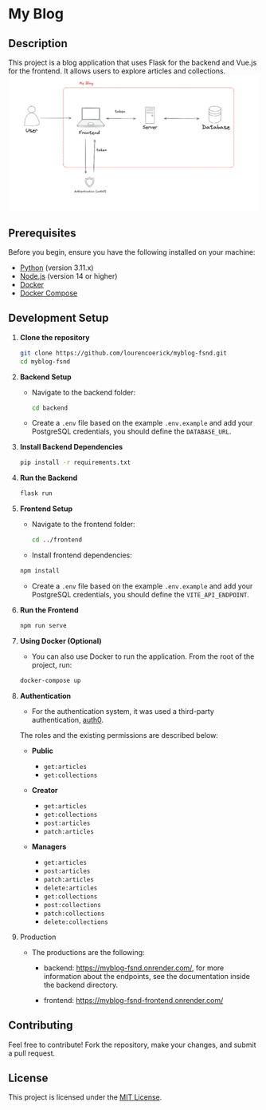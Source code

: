 # My Blog

## Description
This project is a blog application that uses Flask for the backend and Vue.js for the frontend. It allows users to explore articles and collections.
![alt text](myblog_system.png)

## Prerequisites
Before you begin, ensure you have the following installed on your machine:
- [Python](https://www.python.org/downloads/) (version 3.11.x)
- [Node.js](https://nodejs.org/) (version 14 or higher)
- [Docker](https://www.docker.com/get-started)
- [Docker Compose](https://docs.docker.com/compose/install/)

## Development Setup

1. **Clone the repository**
   ```bash
   git clone https://github.com/lourencoerick/myblog-fsnd.git
   cd myblog-fsnd
   ```

2. **Backend Setup**
   - Navigate to the backend folder:
     ```bash
     cd backend
     ```
   - Create a `.env` file based on the example `.env.example` and add your PostgreSQL credentials, you should define the `DATABASE_URL`. 
   

3. **Install Backend Dependencies**
   ```bash
   pip install -r requirements.txt
   ```

4. **Run the Backend**
   ```bash
   flask run
   ```

5. **Frontend Setup**
   - Navigate to the frontend folder:
     ```bash
     cd ../frontend
     ```
   - Install frontend dependencies:
   ```bash
   npm install
   ```

   - Create a `.env` file based on the example `.env.example` and add your PostgreSQL credentials, you should define the `VITE_API_ENDPOINT`.   

6. **Run the Frontend**
   ```bash
   npm run serve
   ```

7. **Using Docker (Optional)**
   - You can also use Docker to run the application. From the root of the project, run:
   ```bash
   docker-compose up
   ```

8. **Authentication**
    - For the authentication system, it was used a third-party authentication, [auth0](https://auth0.com/docs/).

    The roles and the existing permissions are described below: 

    - **Public**
        - `get:articles`
        - `get:collections`
    
    - **Creator**
        - `get:articles`
        - `get:collections`
        - `post:articles`
        - `patch:articles`
    
    - **Managers**
        - `get:articles`
        - `post:articles`
        - `patch:articles`
        - `delete:articles`
        - `get:collections`
        - `post:collections`
        - `patch:collections`
        - `delete:collections`

9. Production
    - The productions are the following: 
        - backend: https://myblog-fsnd.onrender.com/, for more information about the endpoints, see the documentation inside the backend directory. 

        - frontend: https://myblog-fsnd-frontend.onrender.com/


## Contributing
Feel free to contribute! Fork the repository, make your changes, and submit a pull request.

## License
This project is licensed under the [MIT License](LICENSE).
